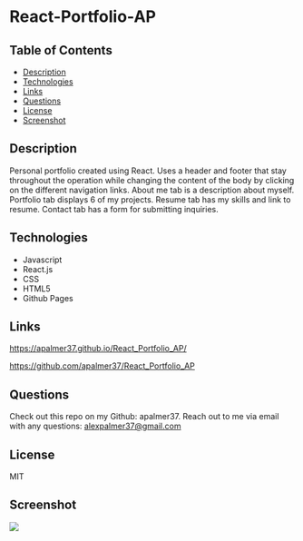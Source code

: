 # React-Portfolio-AP

## Table of Contents
* [Description](#description)
* [Technologies](#technologies)
* [Links](#links)
* [Questions](#questions)
* [License](#license)
* [Screenshot](#screenshot)

## Description
Personal portfolio created using React. Uses a header and footer that stay throughout the operation while changing the content of the body by clicking on the different navigation links. About me tab is a description about myself. Portfolio tab displays 6 of my projects. Resume tab has my skills and link to resume. Contact tab has a form for submitting inquiries. 

## Technologies
* Javascript
* React.js
* CSS
* HTML5
* Github Pages

## Links
https://apalmer37.github.io/React_Portfolio_AP/


https://github.com/apalmer37/React_Portfolio_AP

## Questions
Check out this repo on my Github: apalmer37.
Reach out to me via email with any questions: alexpalmer37@gmail.com

## License
MIT

## Screenshot
<img src='/Users/AP/UR-Bootcamp/React_Portfolio_AP/src/assets/portfolio.png'>